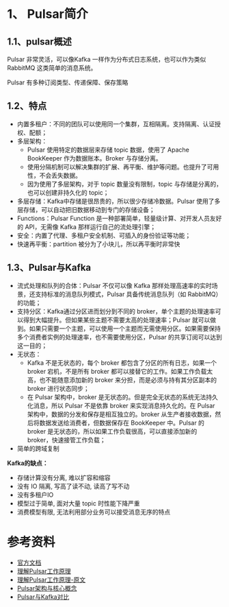 # 1、 Pulsar简介

## 1.1、pulsar概述

Pulsar 非常灵活，可以像Kafka 一样作为分布式日志系统，也可以作为类似RabbitMQ 这类简单的消息系统。

Pulsar 有多种订阅类型、传递保障、保存策略

## 1.2、特点

- 内置多租户：不同的团队可以使用同一个集群，互相隔离。支持隔离、认证授权、配额；
- 多层架构：
    - Pulsar 使用特定的数据层来存储 topic 数据，使用了 Apache BookKeeper 作为数据账本。Broker 与存储分离。
    - 使用分隔机制可以解决集群的扩展、再平衡、维护等问题。也提升了可用性，不会丢失数据。
    - 因为使用了多层架构，对于 topic 数量没有限制，topic 与存储是分离的，也可以创建非持久化的 topic；
- 多层存储：Kafka中存储是很昂贵的，所以很少存储冷数据。Pulsar 使用了多层存储，可以自动把旧数据移动到专门的存储设备；
- Functions：Pulsar Function 是一种部署简单，轻量级计算、对开发人员友好的 API，无需像 Kafka 那样运行自己的流处理引擎；
- 安全：内置了代理、多租户安全机制、可插入的身份验证等功能；
- 快速再平衡：partition 被分为了小块儿，所以再平衡时非常快

## 1.3、Pulsar与Kafka

- 流式处理和队列的合体：Pulsar 不仅可以像 Kafka 那样处理高速率的实时场景，还支持标准的消息队列模式，Pulsar 具备传统消息队列（如 RabbitMQ）的功能；
- 支持分区：Kafka通过分区进而划分到不同的 broker，单个主题的处理速率可以得到大幅提升。但如果某些主题不需要太高的处理速率；Pulsar 就可以做到。如果只需要一个主题，可以使用一个主题而无需使用分区。如果需要保持多个消费者实例的处理速率，也不需要使用分区，Pulsar 的共享订阅可以达到这一目的；
- 无状态：
    - Kafka 不是无状态的，每个 broker 都包含了分区的所有日志，如果一个 broker 宕机，不是所有 broker 都可以接替它的工作。如果工作负载太高，也不能随意添加新的 broker 来分担，而是必须与持有其分区副本的 broker 进行状态同步；
    - 在 Pulsar 架构中，broker 是无状态的。但是完全无状态的系统无法持久化消息，所以 Pulsar 不是依靠 broker 来实现消息持久化的。在 Pulsar 架构中，数据的分发和保存是相互独立的。broker 从生产者接收数据，然后将数据发送给消费者，但数据保存在 BookKeeper 中。Pulsar 的 broker 是无状态的，所以如果工作负载很高，可以直接添加新的 broker，快速接管工作负载；
- 简单的跨域复制

**Kafka的缺点：**
- 存储计算没有分离, 难以扩容和缩容
- 没有 IO 隔离, 写高了读不动, 读高了写不动
- 没有多租户IO 
- 模型过于简单, 面对大量 topic 时性能下降严重
- 消费模型有限, 无法利用部分业务可以接受消息无序的特点



# 参考资料

- [官方文档](http://pulsar.apache.org/)
- [理解Pulsar工作原理](https://blog.csdn.net/u010869257/article/details/83211152)
- [理解Pulsar工作原理-原文](https://jack-vanlightly.com/blog/2018/10/2/understanding-how-apache-pulsar-works)
- [Pulsar架构与核心概念](https://zhuanlan.zhihu.com/p/88618994)
- [Pulsar与Kafka对比](https://www.infoq.cn/article/1uaxfkwuhukty1t_5gpq)